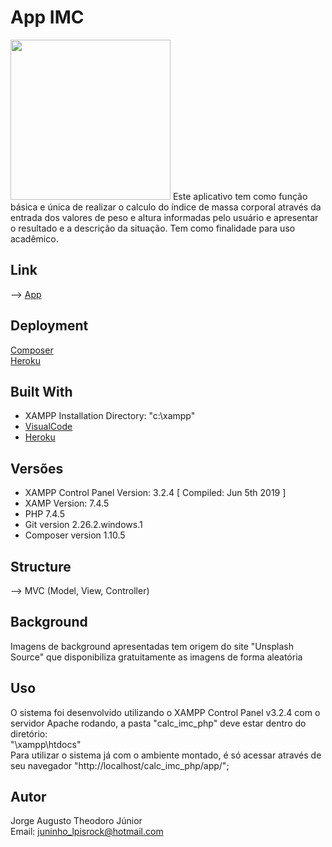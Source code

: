 # App IMC
<img src="https://pt.calcuworld.com/wp-content/uploads/sites/6/2019/07/imc-.png" height="256" width="256">
Este aplicativo tem como função básica e única de realizar o calculo do índice de massa corporal através da
entrada dos valores de peso e altura informadas pelo usuário e apresentar o resultado e a descrição da situação.
Tem como finalidade para uso acadêmico.

## Link
--> [App](https://imc-jorge-app.herokuapp.com/)

## Deployment
[Composer](https://getcomposer.org/download/)<br>
[Heroku](https://www.heroku.com/)

## Built With
* XAMPP Installation Directory: "c:\xampp\"
* [VisualCode](https://code.visualstudio.com/)
* [Heroku](https://www.heroku.com/)

## Versões
* XAMPP Control Panel Version: 3.2.4  [ Compiled: Jun 5th 2019 ]
* XAMP Version: 7.4.5
* PHP 7.4.5
* Git version 2.26.2.windows.1
* Composer version 1.10.5

## Structure
--> MVC (Model, View, Controller)

## Background
Imagens de background apresentadas tem origem do site "Unsplash Source" que disponibiliza gratuitamente as imagens de forma aleatória

## Uso
O sistema foi desenvolvido utilizando o XAMPP Control Panel v3.2.4 com o servidor Apache rodando, a pasta "calc_imc_php" deve estar dentro do diretório:<br>
    "\xampp\htdocs"<br>
Para utilizar o sistema já com o ambiente montado, é só acessar através de seu navegador "http://localhost/calc_imc_php/app/";

## Autor
Jorge Augusto Theodoro Júnior<br>
Email: juninho_lpisrock@hotmail.com
